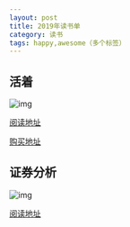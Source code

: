```yaml
---
layout: post
title: 2019年读书单
category: 读书
tags: happy,awesome（多个标签）
---
```

## 活着

![img](https://img3.doubanio.com/view/subject/l/public/s29053580.jpg)

[阅读地址](https://read.douban.com/reader/ebook/30541512/?from=book)

[购买地址](https://item.jd.com/1026357858.html)

## 证券分析

![img](https://img3.doubanio.com/view/subject/l/public/s26590200.jpg)

[阅读地址]()